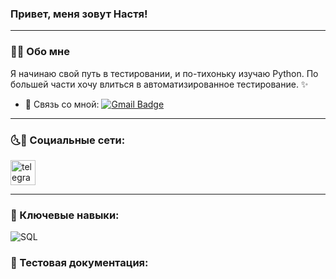 ### Привет, меня зовут Настя!

---

### 🙆‍♀️ Обо мне

Я начинаю свой путь в тестировании, и по-тихоньку изучаю Python. По большей части хочу влиться в автоматизированное тестирование. ✨

- 📧 Связь со мной: [![Gmail Badge](https://img.shields.io/badge/-Gmail-red?style=flat&logo=Gmail&logoColor=white)](mailto:anastasia.costyaeva@gmail.com)

---
### 🌜🌛 Социальные сети:
<div id="badges">
    <a href="https://t.me/AnastasiaCost" target="_blank">
        <img src="https://cdn-icons-png.flaticon.com/512/2111/2111646.png" width="40" height="40" alt="telegram" />
        </a>
</div>

---

### 🔑 Ключевые навыки:

![SQL](https://img.shields.io/badge/-Sql-#DC7630?style=for-the-badge&logo=MySQL$logoColor=white)

### 📁 Тестовая документация:
